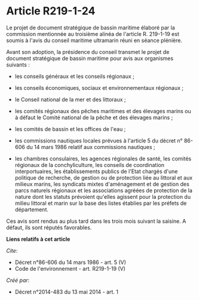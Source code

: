 # Article R219-1-24

Le projet de document stratégique de bassin maritime élaboré par la commission mentionnée au troisième alinéa de l'article R.
219-1-19 est soumis à l'avis du conseil maritime ultramarin réuni en séance plénière. 

Avant son adoption, la présidence du conseil transmet le projet de document stratégique de bassin maritime pour avis aux
organismes suivants :

- les conseils généraux et les conseils régionaux ;

- les conseils économiques, sociaux et environnementaux régionaux ;

- le Conseil national de la mer et des littoraux ;

- les comités régionaux des pêches maritimes et des élevages marins ou à défaut le Comité national de la pêche et des
élevages marins ;

- les comités de bassin et les offices de l'eau ;

- les commissions nautiques locales prévues à l'article 5 du décret n° 86-606 du 14 mars 1986 relatif aux commissions
nautiques ;

- les chambres consulaires, les agences régionales de santé, les comités régionaux de la conchyliculture, les conseils de
coordination interportuaires, les établissements publics de l'Etat chargés d'une politique de recherche, de gestion ou de
protection liée au littoral et aux milieux marins, les syndicats mixtes d'aménagement et de gestion des parcs naturels
régionaux et les associations agréées de protection de la nature dont les statuts prévoient qu'elles agissent pour la
protection du milieu littoral et marin sur la base des listes établies par les préfets de département. 

Ces avis sont rendus au plus tard dans les trois mois suivant la saisine. A défaut, ils sont réputés favorables.

**Liens relatifs à cet article**

_Cite_:

  - Décret n°86-606 du 14 mars 1986 - art. 5 (V)
  - Code de l'environnement - art. R219-1-19 (V)

_Créé par_:

  - Décret n°2014-483 du 13 mai 2014 - art. 1
